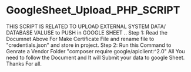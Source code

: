 # GoogleSheet_Upload_PHP_SCRIPT

THIS SCRIPT IS RELATED TO UPLOAD EXTERNAL SYSTEM DATA/ DATABASE VALUSE to PUSH in GOOGLE SHEET ..
Step 1: Read the Documnet Above For Make Certificate File and rename file to "credentials.json" and store in project.
Step 2: Run this Command to Genrate a Vendor Folder "composer require google/apiclient:^2.0"
All You need to follow the Document and It will Submit your data to google Sheet.
Thanks For all.
